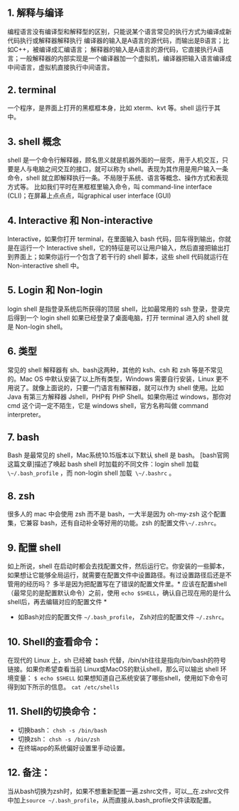 # 
## 1. 解释与编译
编程语言没有编译型和解释型的区别，只能说某个语言常见的执行方式为编译成新代码执行或解释器解释执行
编译器的输入是A语言的源代码，而输出是B语言；比如C++，被编译成汇编语言；
解释器的输入是A语言的源代码，它直接执行A语言；一般解释器的内部实现是一个编译器加一个虚拟机，编译器把输入语言编译成中间语言，虚拟机直接执行中间语言。

## 2. terminal
一个程序，是界面上打开的黑框框本身，比如 xterm、kvt 等。shell 运行于其中。

## 3. shell 概念
shell 是一个命令行解释器，顾名思义就是机器外面的一层壳，用于人机交互，只要是人与电脑之间交互的接口，就可以称为 shell。表现为其作用是用户输入一条命令，shell 就立即解释执行一条。不局限于系统、语言等概念、操作方式和表现方式等。 比如我们平时在黑框框里输入命令，叫 command-line interface (CLI)；在屏幕上点点点，叫graphical user interface (GUI)

## 4. Interactive 和 Non-interactive
Interactive，如果你打开 terminal，在里面输入 bash 代码，回车得到输出，你就是在运行一个 Interactive shell，它的特征是可以让用户输入，然后直接把输出打到界面上；如果你运行一个包含了若干行的 shell 脚本，这些 shell 代码就运行在Non-interactive shell 中。

## 5. Login 和 Non-login
login shell 是指登录系统后所获得的顶层 shell，比如最常用的 ssh 登录，登录完后得到一个 login shell
如果已经登录了桌面电脑，打开 terminal 进入的 shell 就是 Non-login shell。

## 6. 类型
常见的 shell 解释器有 sh、bash这两种，其他的 ksh、csh 和 zsh 等是不常见的。Mac OS 中默认安装了以上所有类型，Windows 需要自行安装，Linux 更不用说了。就像上面说的，只要一门语言有解释器，就可以作为 shell 使用。比如Java 有第三方解释器 Jshell，PHP有 PHP Shell。如果你用过 windows，那你对 cmd 这个词一定不陌生，它是 windows shell，官方名称叫做 command interpreter。

## 7. bash
Bash 是最常见的 shell，Mac系统10.15版本以下默认 shell 是 bash。
[bash官网这篇文章]描述了唤起 bash shell 时加载的不同文件：login shell 加载 `\~/.bash_profile` ，而 non-login shell 加载` \~/.bashrc` 。

## 8. zsh
很多人的 mac 中会使用 zsh 而不是 bash，一大半是因为 oh-my-zsh 这个配置集，它兼容 bash，还有自动补全等好用的功能。zsh 的配置文件`\~/.zshrc`。

## 9. 配置 shell
如上所说，shell 在启动时都会去找配置文件，然后运行它。你安装的一些脚本，如果想让它能够全局运行，就需要在配置文件中设置路径。有过设置路径后还是不管用的经历吗？
多半是因为把配置写在了错误的配置文件里。* 应该在配置shell（最常见的是配置默认命令）之前，使用 `echo $SHELL`，确认自己现在用的是什么shell后，再去编辑对应的配置文件 *


- 如Bash对应的配置文件 `~/.bash_profile`， Zsh对应的配置文件 `~/.zshrc`。


## 10. Shell的查看命令：
在现代的 Linux 上，sh 已经被 bash 代替，/bin/sh往往是指向/bin/bash的符号链接。如果你希望查看当前 Linux或MacOS的默认shell，那么可以输出 shell 环境变量：
`$ echo $SHELL`
如果想知道自己系统安装了哪些shell，使用如下命令可得到如下所示的信息。
`cat /etc/shells`

## 11. Shell的切换命令：

- 切换bash： `chsh -s /bin/bash`
- 切换zsh： `chsh -s /bin/zsh`
- 在终端app的系统偏好设置里手动设置。

## 12. 备注：
当从bash切换为zsh时，如果不想重新配置一遍.zshrc文件，可以__在.zshrc文件中加上`source ~/.bash_profile`，从而直接从.bash_profile文件读取配置。
